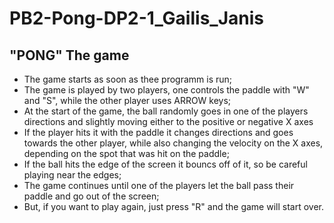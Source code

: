 # PB2-Pong-DP2-1_Gailis_Janis
##  "PONG" The game
- The game starts as soon as thee programm is run;
- The game is played by two players, one controls the paddle with "W" and "S", while the other player uses ARROW keys;
- At the start of the game, the ball randomly goes in one of the players directions and slightly moving either to the positive or negative X axes
- If the player hits it with the paddle it changes directions and goes towards the other player, while also changing the velocity on the X axes, depending on the spot that was hit on the paddle;
- If the ball hits the edge of the screen it bouncs off of it, so be careful playing near the edges;
- The game continues until one of the players let the ball pass their paddle and go out of the screen;
- But, if you want to play again, just press "R" and the game will start over.
